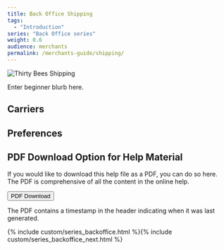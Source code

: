 ```yaml
---
title: Back Office Shipping
tags:
  - "Introduction"
series: "Back Office series"
weight: 0.6
audience: merchants
permalink: /merchants-guide/shipping/
---
```


![Thirty Bees Shipping]({{baseurl}}/thirtybees/images/merchants-guide/shipping.jpg  "Thirty Bees Shipping")

Enter beginner blurb here.

## Carriers

## Preferences

## PDF Download Option for Help Material

If you would like to download this help file as a PDF, you can do so here. The PDF is comprehensive of all the content in the online help.   

<a target="_blank" class="noCrossRef" href="{{base}}/thirtybees/pdf/thirtybees_merchant_guide.pdf"><button type="button" class="btn btn-default" aria-label="Left Align"><span class="glyphicon glyphicon-download-alt" aria-hidden="true"></span> PDF Download</button></a>

The PDF contains a timestamp in the header indicating when it was last generated.

{% include custom/series_backoffice.html %}{% include custom/series_backoffice_next.html %}